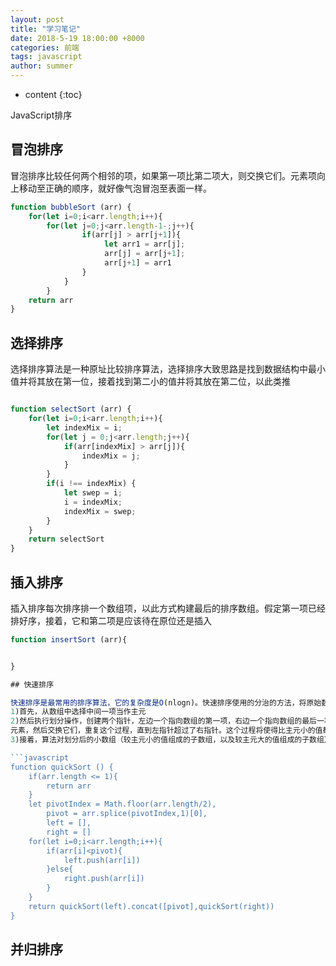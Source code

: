 ```yaml
---
layout: post
title: "学习笔记"
date: 2018-5-19 18:00:00 +8000
categories: 前端
tags: javascript
author: summer
---
```


* content
{:toc}

JavaScript排序



## 冒泡排序

冒泡排序比较任何两个相邻的项，如果第一项比第二项大，则交换它们。元素项向上移动至正确的顺序，就好像气泡冒泡至表面一样。

```javascript
function bubbleSort (arr) {
    for(let i=0;i<arr.length;i++){
        for(let j=0;j<arr.length-1-;j++){
                if(arr[j] > arr[j+1]){
                     let arr1 = arr[j];
                     arr[j] = arr[j+1];
                     arr[j+1] = arr1
                }
            }
        }
    return arr
}
```

## 选择排序

选择排序算法是一种原址比较排序算法，选择排序大致思路是找到数据结构中最小值并将其放在第一位，接着找到第二小的值并将其放在第二位，以此类推

```javascript

function selectSort (arr) {
    for(let i=0;i<arr.length;i++){
        let indexMix = i;
        for(let j = 0;j<arr.length;j++){
            if(arr[indexMix] > arr[j]){
                indexMix = j;
            }
        }
        if(i !== indexMix) {
            let swep = i;
            i = indexMix;
            indexMix = swep;
        }
    }
    return selectSort
}

```

## 插入排序

插入排序每次排序排一个数组项，以此方式构建最后的排序数组。假定第一项已经排好序，接着，它和第二项是应该待在原位还是插入

```javascript
function insertSort (arr){


}

## 快速排序

快速排序是最常用的排序算法，它的复杂度是O(nlogn)。快速排序使用的分治的方法，将原始数组分为较小的数组。
1)首先，从数组中选择中间一项当作主元
2)然后执行划分操作，创建两个指针，左边一个指向数组的第一项，右边一个指向数组的最后一项。移动左指针直到我们找到一个比主元大的元素，接着，移动右指针直到找到一个比主元小的
元素，然后交换它们，重复这个过程，直到左指针超过了右指针。这个过程将使得比主元小的值都排在了主元之前，而比主元大的值都排在主元之后。
3)接着，算法对划分后的小数组（较主元小的值组成的子数组，以及较主元大的值组成的子数组）重复之前的两个步骤，直至数组已已经完全排序完。

```javascript
function quickSort () {
    if(arr.length <= 1){
        return arr
    }
    let pivotIndex = Math.floor(arr.length/2),
        pivot = arr.splice(pivotIndex,1)[0],
        left = [],
        right = []
    for(let i=0;i<arr.length;i++){
        if(arr[i]<pivot){
            left.push(arr[i])
        }else{
            right.push(arr[i])
        }
    }
    return quickSort(left).concat([pivot],quickSort(right))
}
```
## 并归排序
